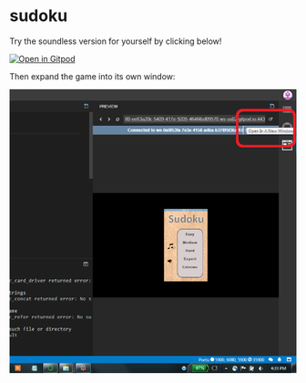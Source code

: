# sudoku

Try the soundless version for yourself by clicking below!

[![Open in Gitpod](https://gitpod.io/button/open-in-gitpod.svg)](https://gitpod.io/#https://github.com/LPRowe/sudoku)

Then expand the game into its own window:

<img src='./screen-shots/expand_game.png'>